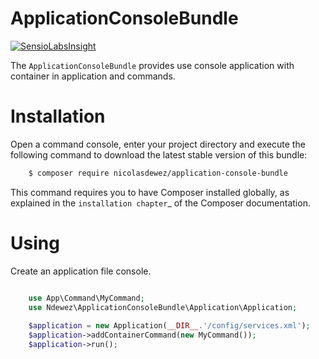 ApplicationConsoleBundle
========================

[![SensioLabsInsight](https://insight.sensiolabs.com/projects/20fce30e-2616-4a51-8ff6-00e3d9dd1a1b/mini.png)](https://insight.sensiolabs.com/projects/20fce30e-2616-4a51-8ff6-00e3d9dd1a1b)

The `ApplicationConsoleBundle` provides use console application with container in application and commands.


# Installation

Open a command console, enter your project directory and execute the
following command to download the latest stable version of this bundle:

```bash
    $ composer require nicolasdewez/application-console-bundle
```

This command requires you to have Composer installed globally, as explained
in the ``installation chapter``_ of the Composer documentation.


# Using

Create an application file console.

```php

    use App\Command\MyCommand;
    use Ndewez\ApplicationConsoleBundle\Application\Application;
    
    $application = new Application(__DIR__.'/config/services.xml');
    $application->addContainerCommand(new MyCommand());
    $application->run();
```
